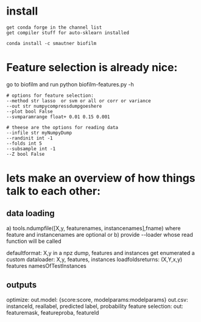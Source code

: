 

# install

```
get conda forge in the channel list
get compiler stuff for auto-sklearn installed

conda install -c smautner biofilm
```

# Feature selection is already nice:

go to biofilm and run python biofilm-features.py -h

```
# options for feature selection:
--method str lasso  or svm or all or corr or variance
--out str numpycompressdumpgoeshere
--plot bool False
--svmparamrange float+ 0.01 0.15 0.001

# theese are the options for reading data
--infile str myNumpyDump
--randinit int -1
--folds int 5
--subsample int -1
--Z bool False
```


# lets make an overview of how things talk to each other:

## data loading

a) tools.ndumpfile([X,y, featurenames, instancenames],fname) where feature and instancenames are optional or
b) provide --loader whose read function will be called

defaultformat: X,y in a npz dump, features and instances get enumerated
a custom dataloader: X,y, features, instances
loadfoldsreturns: (X,Y,x,y) features namesOfTestInstances


## outputs
optimize:
	out.model: {score:score, modelparams:modelparams}
	out.csv: instanceId, reallabel, predicted label, probability
feature selection:
	out: featuremask, featureproba, featureId




